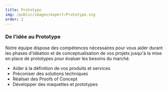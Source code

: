 ```yaml
---
title: Prototype
img: /public/images/expert/Prototype.svg
order: 2
---
```


### De l’idée au Prototype

Notre équipe dispose des compétences nécessaires pour vous aider durant les phases d'idéation et de conceptualisation de vos projets jusqu'à la mise en place de prototypes pour évaluer les besoins du marché.

* Aider à la définition de vos produits et services
* Préconiser des solutions techniques
* Réaliser des Proofs of Concept
* Développer des maquettes et prototypes
